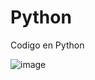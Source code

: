 # Python
Codigo en Python

![image](https://user-images.githubusercontent.com/101605501/178861269-7bdf216a-a56a-48a1-9d99-38bd68895cf8.png)
